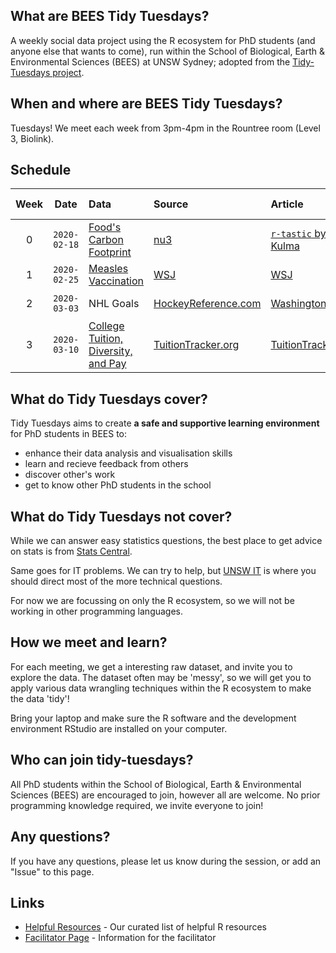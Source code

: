 ## What are BEES Tidy Tuesdays?
A weekly social data project using the R ecosystem for PhD students (and anyone else that wants to come), run within the School of Biological, Earth & Environmental Sciences (BEES) at UNSW Sydney; adopted from the [Tidy-Tuesdays project](https://github.com/rfordatascience/tidytuesday).

## When and where are BEES Tidy Tuesdays?
Tuesdays! We meet each week from 3pm-4pm in the Rountree room (Level 3, Biolink).

## Schedule
| Week | Date | Data | Source | Article | Collabrative Document
| :---: | :---: | :--- | :--- | :---|:---|
| 0 | `2020-02-18` | [Food's Carbon Footprint](https://github.com/rfordatascience/tidytuesday/blob/master/data/2020/2020-02-18/readme.md) | [nu3](https://www.nu3.de/blogs/nutrition/food-carbon-footprint-index-2018) | [`r-tastic` by Kasia Kulma](https://r-tastic.co.uk/post/from-messy-to-tidy/) | [Week 0 notes](https://hackmd.io/i9tURjJCRM6FKVbYSYYb4w) |
| 1 | `2020-02-25` | [Measles Vaccination](https://github.com/WSJ/measles-data) | [WSJ](https://github.com/WSJ/measles-data) |  [WSJ](https://www.wsj.com/graphics/school-measles-rate-map/) | [Week 1 notes](https://hackmd.io/zvVWWDgGS8Ga8m15ER1S3g)|
| 2 | `2020-03-03` | NHL Goals | [HockeyReference.com](https://www.hockey-reference.com/leaders/goals_career.html) |[Washington Post](https://www.washingtonpost.com/graphics/2020/sports/capitals/ovechkin-700-goals/?utm_campaign=wp_graphics) | [Week 2 notes](https://hackmd.io/THKk5guvTGWVoSicPuvFLA?both)|
| 3 | `2020-03-10` | [College Tuition, Diversity, and Pay](https://github.com/rfordatascience/tidytuesday/blob/master/data/2020/2020-03-10/readme.md) | [TuitionTracker.org](https://www.tuitiontracker.org/) | [TuitionTracker.org](https://www.tuitiontracker.org/) | [Week 3 notes](https://hackmd.io/YpQx0tYxRhqJNXofQ6vQrA?sync=&type=)

## What do Tidy Tuesdays cover?
Tidy Tuesdays aims to create **a safe and supportive learning environment** for PhD students in BEES to:
  - enhance their data analysis and visualisation skills
  - learn and recieve feedback from others
  - discover other's work
  - get to know other PhD students in the school
  
## What do Tidy Tuesdays not cover?

While we can answer easy statistics questions, the best place to get advice on stats is from [Stats Central](https://www.analytical.unsw.edu.au/facilities/stats-central).

Same goes for IT problems. We can try to help, but [UNSW IT](https://www.myit.unsw.edu.au/) is where you should direct most of the more technical questions.

For now we are focussing on only the R ecosystem, so we will not be working in other programming languages.

## How we meet and learn?

For each meeting, we get a interesting raw dataset, and invite you to explore the data. The dataset often may be 'messy', so we will get you to apply various data wrangling techniques within the R ecosystem to make the data 'tidy'!

Bring your laptop and make sure the R software and the development environment RStudio are installed on your computer.

## Who can join tidy-tuesdays?

All PhD students within the School of Biological, Earth & Environmental Sciences (BEES) are encouraged to join, however all are welcome. No prior programming knowledge required, we invite everyone to join!  


## Any questions?
If you have any questions, please let us know during the session, or add an "Issue" to this page.

## Links
- [Helpful Resources](https://github.com/BEES-Tidy-Tuesdays/helpful-resources) - Our curated list of helpful R resources
- [Facilitator Page](https://github.com/BEES-Tidy-Tuesdays/facilitator-resources/) - Information for the facilitator
